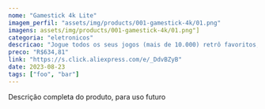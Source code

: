 ```yaml
---
nome: "Gamestick 4k Lite"
imagem_perfil: "assets/img/products/001-gamestick-4k/01.png"
imagens: assets/img/products/001-gamestick-4k/01.png"]
categoria: "eletronicos"
descricao: "Jogue todos os seus jogos (mais de 10.000) retrô favoritos, com dois controles sem fio."
preco: "R$634,81"
link: "https://s.click.aliexpress.com/e/_DdvBZyB"
date: 2023-08-23
tags: ["foo", "bar"]
---
```

Descrição completa do produto, para uso futuro
